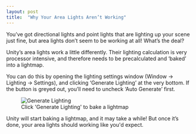 ```yaml
---
layout: post
title:  "Why Your Area Lights Aren’t Working"
---
```

You’ve got directional lights and point lights that are lighting up your scene just fine, but area lights don’t seem to be working at all! What’s the deal?

Unity’s area lights work a little differently. Their lighting calculation is very processor intensive, and therefore needs to be precalculated and ‘baked’ into a lightmap.

You can do this by opening the lighting settings window (Window → Lighting → Settings), and clicking ‘Generate Lighting’ at the very bottom. If the button is greyed out, you’ll need to uncheck ‘Auto Generate’ first.

<figure>
  <img src="{{site.url}}/assets/images/generate_lighting.png" alt="Generate Lighting"/>
  <figcaption>Click 'Generate Lighting' to bake a lightmap</figcaption>
</figure>

Unity will start baking a lightmap, and it may take a while! But once it’s done, your area lights should working like you'd expect.
